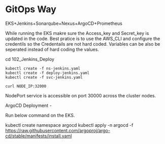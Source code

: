# GitOps Way
EKS+Jenkins+Sonarqube+Nexus+ArgoCD+Prometheus

While running the EKS makre sure the Access_key and Secret_key is updated in the code. 
Best pratice is to use the AWS_CLI and configure the credentils so the Credentails are not hard coded. 
Variables can be also be seperated instead of hard coding the values.

cd 102_Jenkins_Deploy

```
kubectl create -f ns-jenkins.yaml 
kubectl create -f deploy-jenkins.yaml
kubectl create -f svc-jenkins.yaml 

curl NODE_IP:32000
```
NodePort service is accessible on port 30000 across the cluster nodes. 


ArgoCD Deployment -

Run below command on the EKS. 

kubectl create namespace argocd
kubectl apply -n argocd -f https://raw.githubusercontent.com/argoproj/argo-cd/stable/manifests/install.yaml




